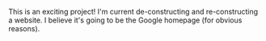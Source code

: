 This is an exciting project! I'm current de-constructing and re-constructing a website. I believe it's going to be the Google homepage (for obvious reasons).